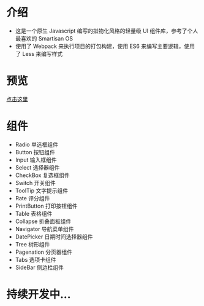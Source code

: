 # 介绍

- 这是一个原生 Javascript 编写的拟物化风格的轻量级 UI 组件库，参考了个人最喜欢的 Smartisan OS
- 使用了 Webpack 来执行项目的打包构建，使用 ES6 来编写主要逻辑，使用了 Less 来编写样式

# 预览

[点击这里](http://zhengtengfei.gitee.io/wood-ui)
# 组件

+ Radio 单选框组件  
+ Button 按钮组件  
+ Input 输入框组件  
+ Select 选择器组件  
+ CheckBox 复选框组件  
+ Switch 开关组件  
+ ToolTip 文字提示组件  
+ Rate 评分组件  
+ PrintButton 打印按钮组件  
+ Table 表格组件  
+ Collapse 折叠面板组件  
+ Navigator 导航菜单组件  
+ DatePicker 日期时间选择器组件  
+ Tree 树形组件  
+ Pagenation 分页器组件  
+ Tabs 选项卡组件  
+ SideBar 侧边栏组件  

# 持续开发中...
